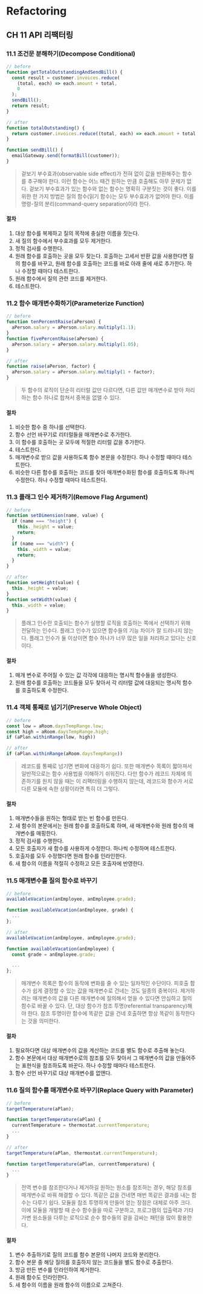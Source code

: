 # Refactoring

## CH 11 API 리팩터링

### 11.1 조건문 분해하기(Decompose Conditional)

```javascript
// before
function getTotalOutstandingAndSendBill() {
  const result = customer.invoices.reduce(
    (total, each) => each.amount + total,
    0
  );
  sendBill();
  return result;
}

// after
function totalOutstanding() {
  return customer.invoices.reduce((total, each) => each.amount + total, 0);
}

function sendBill() {
  emailGateway.send(formatBill(customer));
}
```

> 겉보기 부수효과(observable side effect)가 전혀 없이 값을 반환해주는 함수를 추구해야 한다. 이런 함수는 어느 때건 원하는 만큼 호출해도 아무 문제가 없다. 겉보기 부수효과가 있는 함수와 없는 함수는 명확히 구분짓는 것이 좋다. 이를 위한 한 가지 방법은 질의 함수(읽기 함수)는 모두 부수효과가 없어야 한다. 이를 명령-질의 분리(command-query separation)이라 한다.

#### 절차

1. 대상 함수를 복제하고 질의 목적에 충실한 이름을 짓는다.
2. 새 질의 함수에서 부수효과를 모두 제거한다.
3. 정적 검사를 수행한다.
4. 원래 함수를 호출하는 곳을 모두 찾는다. 호출하는 고세서 반환 값을 사용한다면 질의 함수를 바꾸고, 원래 함수를 호출하는 코드를 바로 아래 줄에 새로 추가한다. 하나 수정할 때마다 테스트한다.
5. 원래 함수에서 질의 관련 코드를 제거한다.
6. 테스트한다.

### 11.2 함수 매개변수화하기(Parameterize Function)

```javascript
// before
function tenPercentRaise(aPerson) {
  aPerson.salary = aPerson.salary.multiply(1.1);
}
function fivePercentRaise(aPerson) {
  aPerson.salary = aPerson.salary.multiply(1.05);
}

// after
function raise(aPerson, factor) {
  aPerson.salary = aPerson.salary.multiply(1 + factor);
}
```

> 두 함수의 로직이 단순히 리터럴 값만 다르다면, 다른 값만 매개변수로 받아 처리하는 함수 하나로 합쳐서 중복을 없앨 수 있다.

#### 절차

1. 비슷한 함수 중 하나를 선택한다.
2. 함수 선언 바꾸기로 리터럴들을 매개변수로 추가한다.
3. 이 함수를 호출하는 곳 모두에 적절한 리터럴 값을 추가한다.
4. 테스트한다.
5. 매개변수로 받으 값을 사용하도록 함수 본문을 수정한다. 하나 수정할 때마다 테스트한다.
6. 비슷한 다른 함수를 호출하는 코드를 찾아 매개변수화된 함수를 호출하도록 하나씩 수정한다. 하나 수정할 때마다 테스트한다.

### 11.3 플래그 인수 제거하기(Remove Flag Argument)

```javascript
// before
function setDimension(name, value) {
  if (name === "height") {
    this._height = value;
    return;
  }
  if (name === "width") {
    this._width = value;
    return;
  }
}

// after
function setHeight(value) {
  this._height = value;
}
function setWidth(value) {
  this._width = value;
}
```

> 플래그 인수란 호출되는 함수가 실행할 로직을 호출하는 쪽에서 선택하기 위해 전달하는 인수다. 플래그 인수가 있으면 함수들의 기능 차이가 잘 드러나지 않는다. 플래그 인수가 둘 이상이면 함수 하나가 너무 많은 일을 처리하고 있다는 신호이다.

#### 절차

1. 매개 변수로 주어질 수 있는 값 각각에 대응하는 명시적 함수들을 생성한다.
2. 원래 함수를 호출하는 코드들을 모두 찾아서 각 리터럴 값에 대응되는 명시적 함수를 호출하도록 수정한다.

### 11.4 객체 통째로 넘기기(Preserve Whole Object)

```javascript
// before
const low = aRoom.daysTempRange.low;
const high = aRoom.daysTempRange.high;
if (aPlan.withinRange(low, high))

// after
if (aPlan.withinRange(aRoom.daysTempRange))
```

> 레코드를 통째로 넘기면 변화에 대응하기 쉽다. 또한 매개변수 목록이 짧아져서 일반적으로는 함수 사용법을 이해하기 쉬워진다. 다만 함수가 레코드 자체에 의존하기를 원치 않을 때는 이 리팩터링을 수행하지 않는데, 레코드와 함수가 서로 다른 모듈에 속한 상황이라면 특히 더 그렇다.

#### 절차

1. 매개변수들을 원하는 형태로 받는 빈 함수를 만든다.
2. 새 함수의 본문에서는 원래 함수를 호출하도록 하며, 새 매개변수와 원래 함수의 매개변수를 매핑한다.
3. 정적 검사를 수행한다.
4. 모든 호출자가 새 함수를 사용하게 수정한다. 하나씩 수정하며 테스트한다.
5. 호출자를 모두 수정했다면 원래 함수를 인라인한다.
6. 새 함수의 이름을 적절히 수정하고 모든 호출자에 반영한다.

### 11.5 매개변수를 질의 함수로 바꾸기

```javascript
// before
availableVacation(anEmployee, anEmployee.grade);

function availableVacation(anEmployee, grade) {
  ...
};

// after
availableVacation(anEmployee, anEmployee.grade);

function availableVacation(anEmployee) {
  const grade = anEmployee.grade;

  ...
};
```

> 매개변수 목록은 함수의 동작에 변화를 줄 수 있는 일차적인 수단이다. 피호출 함수가 쉽게 결정할 수 있는 값을 매개변수로 건네는 것도 일종의 중복이다. 제거하려는 매개변수의 값을 다른 매개변수에 질의해서 얻을 수 있다면 안심하고 질의 함수로 바꿀 수 있다. 단, 대상 함수가 참조 투명(referential transparency)해야 한다. 참조 투명이란 함수에 똑같은 값을 건네 호출하면 항상 똑같이 동작한다는 것을 의미한다.

#### 절차

1. 필요하다면 대상 매개변수의 값을 계산하는 코드를 별도 함수로 추출해 놓는다.
2. 함수 본문에서 대상 매개변수로의 참조를 모두 찾아서 그 매개변수의 값을 만들어주는 표현식을 참조하도록 바꾼다. 하나 수정할 때마다 테스트한다.
3. 함수 선언 바꾸기로 대상 매개변수를 없앤다.

### 11.6 질의 함수를 매개변수로 바꾸기(Replace Query with Parameter)

```javascript
// before
targetTemperature(aPlan);

function targetTemperature(aPlan) {
  currentTemperature = thermostat.currentTemperature;
  ...
}

// after
targetTemperature(aPlan, thermostat.currentTemperature);

function targetTemperature(aPlan, currentTemperature) {
  ...
}
```

> 전역 변수를 참조한다거나 제거하길 원하는 원소를 참조하는 경우, 해당 참조를 매개변수로 바꿔 해결할 수 있다. 똑같은 값을 건네면 매번 똑같은 결과를 내는 함수는 다루기 쉽다. 모듈을 참조 투명하게 만들어 얻는 장점은 대체로 아주 크다. 이에 모듈을 개발할 때 순수 함수들을 따로 구분하고, 프로그램의 입출력과 기타 가변 원소들을 다루는 로직으로 순수 함수들의 겉을 감싸는 패턴을 많이 활용한다.

#### 절차

1. 변수 추출하기로 질의 코드를 함수 본문의 나머지 코드와 분리한다.
2. 함수 본문 중 해당 질의를 호출하지 않는 코드들을 별도 함수로 추출한다.
3. 방금 만든 변수를 인라인하여 제거한다.
4. 원래 함수도 인라인한다.
5. 새 함수의 이름을 원래 함수의 이름으로 고쳐준다.
